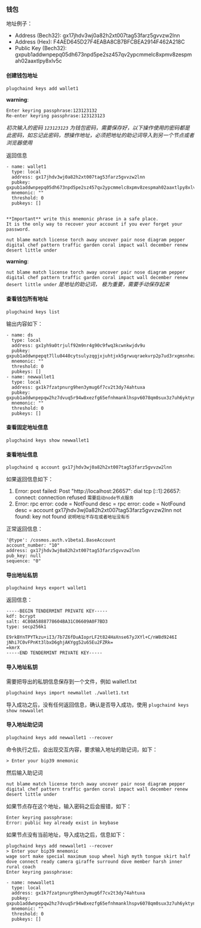 ### 钱包

地址例子：
- Address (Bech32): gx17jhdv3wj0a82h2xt007tag53farz5gvvzw2lnn
- Address (Hex): F4AED645D27F4EABA8CB7BFCBEA2914F462A218C
- Public Key (Bech32): gxpub1addwnpepq05dh673npd5pe2sz457qv2ypcmmelc8xpmv8zespmah02aaxtlpy8xlv5c

#### 创建钱包地址
```shell
plugchaind keys add wallet1   
```
**warning**:
```
Enter keyring passphrase:123123132
Re-enter keyring passphrase:123123123
```
*初次输入的密码 `123123123` 为钱包密码，需要保存好，以下操作使用的密码都是此密码，如忘记此密码，想操作地址，必须把地址的助记词导入到另一个节点或者浏览器使用*

返回信息
```golang
- name: wallet1
  type: local
  address: gx17jhdv3wj0a82h2xt007tag53farz5gvvzw2lnn
  pubkey: gxpub1addwnpepq05dh673npd5pe2sz457qv2ypcmmelc8xpmv8zespmah02aaxtlpy8xlv5c
  mnemonic: ""
  threshold: 0
  pubkeys: []


**Important** write this mnemonic phrase in a safe place.
It is the only way to recover your account if you ever forget your password.

nut blame match license torch away uncover pair nose diagram pepper digital chef pattern traffic garden coral impact wall december renew desert little under
```
**warning**:

`nut blame match license torch away uncover pair nose diagram pepper digital chef pattern traffic garden coral impact wall december renew desert little under` *是地址的助记词， 极为重要，需要手动保存起来*

#### 查看钱包所有地址
```shell
plugchaind keys list  
```
输出内容如下：
```
- name: ds
  type: local
  address: gx1yh9a0trjulf92m9nr4g90c9fwq3kcwnkwjdv9u
  pubkey: gxpub1addwnpepqt7llu0440cytsulyzqgjxjuhtjxk5grwuqraekvrp2p7ud3rxgmsnhezn5
  mnemonic: ""
  threshold: 0
  pubkeys: []
- name: newwallet1
  type: local
  address: gx1k7fzatpnurg9hen3ymug6f7cv2t3dy74ahtuxa
  pubkey: gxpub1addwnpepqw2hz7dvuq5r94w8xezfg65efnhmanklhspv6078qm0sux3z7uh6yktyn2n
  mnemonic: ""
  threshold: 0
  pubkeys: []
```

#### 查看固定地址信息
```shell
plugchaind keys show newwallet1
```
#### 查看地址信息

```shell
plugchaind q account gx17jhdv3wj0a82h2xt007tag53farz5gvvzw2lnn
```

如果返回信息如下：
1. Error: post failed: Post "http://localhost:26657": dial tcp [::1]:26657: connect: connection refused `需要启动node节点服务`
2. Error: rpc error: code = NotFound desc = rpc error: code = NotFound desc = account gx17jhdv3wj0a82h2xt007tag53farz5gvvzw2lnn not found: key not found `说明地址不存在或者地址没有币`

正常返回信息：
```golang
'@type': /cosmos.auth.v1beta1.BaseAccount
account_number: "10"
address: gx17jhdv3wj0a82h2xt007tag53farz5gvvzw2lnn
pub_key: null
sequence: "0"
```
#### 导出地址私钥 
```shell
plugchaind keys export wallet1
```
返回信息：
```
-----BEGIN TENDERMINT PRIVATE KEY-----
kdf: bcrypt
salt: 4C80A5888778604BA31C06609A0F7BD3
type: secp256k1

E9rkBYnTPYTkzu+iI3/7b7Z6fDuAIoprLF2t824HaXnse67yJXYl+C/nW8d9246I
jNhi7C0vFPnKt3lbxD6ghjAKYgg52u65Eu2FZRk=
=kmrX
-----END TENDERMINT PRIVATE KEY-----
```
#### 导入地址私钥
需要把导出的私钥信息保存到一个文件，例如 wallet1.txt
```shell
plugchaind keys import newmallet ./wallet1.txt
```
导入成功之后，没有任何返回信息，确认是否导入成功，使用 `plugchaind keys show newwallet`

#### 导入地址助记词
```shell
plugchaind keys add newwallet1 --recover
```
命令执行之后，会出现交互内容，要求输入地址的助记词，如下：
```
> Enter your bip39 mnemonic
```
然后输入助记词
```
nut blame match license torch away uncover pair nose diagram pepper digital chef pattern traffic garden coral impact wall december renew desert little under
```
如果节点存在这个地址，输入密码之后会报错，如下：
```
Enter keyring passphrase:
Error: public key already exist in keybase
```
如果节点没有当前地址，导入成功之后，信息如下：
```
plugchaind keys add newwallet1 --recover 
> Enter your bip39 mnemonic
wage sort make special maximum soup wheel high myth tongue skirt half dove connect ready camera giraffe surround dove member harsh inner rural coach
Enter keyring passphrase:

- name: newwallet1
  type: local
  address: gx1k7fzatpnurg9hen3ymug6f7cv2t3dy74ahtuxa
  pubkey: gxpub1addwnpepqw2hz7dvuq5r94w8xezfg65efnhmanklhspv6078qm0sux3z7uh6yktyn2n
  mnemonic: ""
  threshold: 0
  pubkeys: []

```